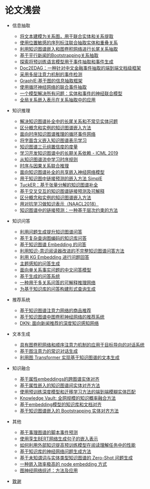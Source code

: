 # 论文浅尝

* 信息抽取
    * [将文本建模为关系图，用于联合实体和关系提取](src/posts/将文本建模为关系图，用于联合实体和关系提取/将文本建模为关系图，用于联合实体和关系提取.md)
    * [使用位置敏感的序列标注联合抽取实体和重叠关系](src/posts/使用位置敏感的序列标注联合抽取实体和重叠关系/使用位置敏感的序列标注联合抽取实体和重叠关系.md)    
    * [利用知识图谱嵌入和图卷积网络进行长尾关系抽取](src/posts/利用知识图谱嵌入和图卷积网络进行长尾关系抽取/利用知识图谱嵌入和图卷积网络进行长尾关系抽取.md)
    * [基于平行新闻的Bootstrapping关系抽取](src/posts/基于平行新闻的Bootstrapping关系抽取/基于平行新闻的Bootstrapping关系抽取.md)
    * [探索将预训练语言模型用于事件抽取和事件生成](src/posts/探索将预训练语言模型用于事件抽取和事件生成/探索将预训练语言模型用于事件抽取和事件生成.md)
    * [Doc2EDAG：一种针对中文金融事件抽取的端到端文档级框架](src/posts/Doc2EDAG：一种针对中文金融事件抽取的端到端文档级框架/Doc2EDAG：一种针对中文金融事件抽取的端到端文档级框架.md)
    * [采用多层注意力机制的事件检测](src/posts/采用多层注意力机制的事件检测/采用多层注意力机制的事件检测.md)
    * [GraphIE:基于图的信息抽取框架](src/posts/GraphIE:基于图的信息抽取框架/GraphIE:基于图的信息抽取框架.md)
    * [使用循环神经网络的联合事件抽取](src/posts/使用循环神经网络的联合事件抽取/使用循环神经网络的联合事件抽取.md)
    * [一个模型解决所有问题：实体和事件的神经联合模型](src/posts/一个模型解决所有问题：实体和事件的神经联合模型/一个模型解决所有问题：实体和事件的神经联合模型.md)
    * [全局关系嵌入表示在关系抽取中的应用](src/posts/Global-Relation-Embedding-for-Relation-Extraction/Global-Relation-Embedding-for-Relation-Extraction.md)
    
* 知识推理
    * [解决知识图谱补全中的长尾关系和不常见实体问题](src/posts/解决知识图谱补全中的长尾关系和不常见实体问题/解决知识图谱补全中的长尾关系和不常见实体问题.md)
    * [区分概念和实例的知识图谱嵌入方法](src/posts/区分概念和实例的知识图谱嵌入方法/区分概念和实例的知识图谱嵌入方法.md)
    * [面向时序知识图谱推理的循环事件网络](src/posts/面向时序知识图谱推理的循环事件网络/面向时序知识图谱推理的循环事件网络.md)
    * [将字面含义嵌入知识图谱表示学习](src/posts/将字面含义嵌入知识图谱表示学习/将字面含义嵌入知识图谱表示学习.md)
    * [知识图谱三元组置信度的度量](src/posts/知识图谱三元组置信度的度量/知识图谱三元组置信度的度量.md)
    * [学习开发知识图谱中的长期关系依赖 - ICML 2019](src/posts/学习开发知识图谱中的长期关系依赖-ICML-2019/学习开发知识图谱中的长期关系依赖-ICML-2019.md)
    * [从知识图谱流中学习时序规则](src/posts/从知识图谱流中学习时序规则/从知识图谱流中学习时序规则.md)
    * [时序与因果关系联合推理](src/posts/时序与因果关系联合推理/时序与因果关系联合推理.md)
    * [面向知识图谱补全的共享嵌入神经网络模型](src/posts/面向知识图谱补全的共享嵌入神经网络模型/面向知识图谱补全的共享嵌入神经网络模型.md)
    * [用于知识图中链接预测的嵌入方法 SimplE](src/posts/用于知识图中链接预测的嵌入方法-SimplE/用于知识图中链接预测的嵌入方法-SimplE.md)
    * [TuckER：基于张量分解的知识图谱补全](src/posts/TuckER：基于张量分解的知识图谱补全/TuckER：基于张量分解的知识图谱补全.md)
    * [基于交叉交互的知识图谱链接预测及可解释](src/posts/Interaction-Embeddings-for-Prediction-and-Explanation/Interaction-Embeddings-for-Prediction-and-Explanation.md)
    * [区分概念和实例的知识图谱嵌入方法](src/posts/区分概念和实例的知识图谱嵌入方法/区分概念和实例的知识图谱嵌入方法.md)
    * [用对抗学习做知识表示（NAACL2018）](src/posts/用对抗学习做知识表示（NAACL2018）/用对抗学习做知识表示（NAACL2018）.md)
    * [知识图谱中的链接预测：一种基于层次约束的方法](src/posts/知识图谱中的链接预测：一种基于层次约束的方法/知识图谱中的链接预测：一种基于层次约束的方法.md)

* 知识问答
    * [利用问题生成提升知识图谱问答](src/posts/利用问题生成提升知识图谱问答/利用问题生成提升知识图谱问答.md)
    * [基于复杂查询图编码的知识库问答](src/posts/基于复杂查询图编码的知识库问答/基于复杂查询图编码的知识库问答.md)
    * [基于知识图谱 Embedding 的问答](src/posts/基于知识图谱-Embedding-的问答/基于知识图谱-Embedding-的问答.md)
    * [利用知识-意识阅读器改进的不完整知识图谱问答方法](src/posts/利用知识-意识阅读器改进的不完整知识图谱问答方法/利用知识-意识阅读器改进的不完整知识图谱问答方法.md)
    * [利用 KG Embedding 进行问题回答](src/posts/利用-KG-Embedding-进行问题回答/利用-KG-Embedding-进行问题回答.md)
    * [主题感知的问答生成](src/posts/主题感知的问答生成/主题感知的问答生成.md)
    * [面向单关系事实问题的中文问答模型](src/posts/面向单关系事实问题的中文问答模型/面向单关系事实问题的中文问答模型.md)
    * [基于生成的问答系统](src/posts/Generative-QA-Learning-to-Answer-the-Whole-Question/Generative-QA:-Learning-to-Answer-the-Whole-Question.md)
    * [一种用于多关系问答的可解释推理网络](src/posts/一种用于多关系问答的可解释推理网络/一种用于多关系问答的可解释推理网络.md)
    * [为基于知识库的问答构建形式查询生成](src/posts/为基于知识库的问答构建形式查询生成/为基于知识库的问答构建形式查询生成.md)
    
* 推荐系统
    * [基于知识图谱注意力网络的商品推荐](src/posts/基于知识图谱注意力网络的商品推荐/基于知识图谱注意力网络的商品推荐.md)
    * [基于知识图谱中图卷积神经网络的推荐系统](src/posts/基于知识图谱中图卷积神经网络的推荐系统/基于知识图谱中图卷积神经网络的推荐系统.md)
    * [DKN: 面向新闻推荐的深度知识感知网络](src/posts/DKN-面向新闻推荐的深度知识感知网络/DKN:-面向新闻推荐的深度知识感知网络.md)

* 文本生成
    * [具有图卷积网络和顺序注意力机制的应用于目标导向的对话系统](src/posts/具有图卷积网络和顺序注意力机制的应用于目标导向的对话系统/具有图卷积网络和顺序注意力机制的应用于目标导向的对话系统.md)
    * [基于图注意力的常识对话生成](src/posts/基于图注意力的常识对话生成/基于图注意力的常识对话生成.md)
    * [利用图 Transformer 实现基于知识图谱的文本生成](src/posts/利用图-Transformer-实现基于知识图谱的文本生成/利用图-Transformer-实现基于知识图谱的文本生成.md)
    
* 知识融合
    * [基于属性embeddings的跨图谱实体对齐](src/posts/基于属性embeddings的跨图谱实体对齐/基于属性embeddings的跨图谱实体对齐.md)
    * [基于属性嵌入的知识图谱间实体对齐方法](src/posts/基于属性嵌入的知识图谱间实体对齐方法/基于属性嵌入的知识图谱间实体对齐方法.md)
    * [使用预训练深度模型和迁移学习方法的端到端模糊实体匹配](src/posts/使用预训练深度模型和迁移学习方法的端到端模糊实体匹配/使用预训练深度模型和迁移学习方法的端到端模糊实体匹配.md)
    * [Knowledge Vault: 全网规模的知识概率融合方法](src/posts/Knowledge*Vault*全网规模的知识概率融合方法/Knowledge*Vault:*全网规模的知识概率融合方法.md)
    * [基于embedding模型的知识库和文档对齐](src/posts/Aligning-Knowledge-Base-and-Document-Embedding-Models/Aligning-Knowledge-Base-and-Document-Embedding-Models.md)
    * [基于知识图谱嵌入的 Bootstrapping 实体对齐方法](src/posts/基于知识图谱嵌入的-Bootstrapping-实体对齐方法/基于知识图谱嵌入的-Bootstrapping-实体对齐方法.md)

* 其他   
    * [基于事理图谱的脚本事件预测](src/posts/基于事理图谱的脚本事件预测/基于事理图谱的脚本事件预测.md)
    * [使用孪生BERT网络生成句子的嵌入表示](src/posts/使用孪生BERT网络生成句子的嵌入表示/使用孪生BERT网络生成句子的嵌入表示.md)
    * [如何利用外部知识提高预训练模型在阅读理解任务中的性能](src/posts/如何利用外部知识提高预训练模型在阅读理解任务中的性能/如何利用外部知识提高预训练模型在阅读理解任务中的性能.md)
    * [基于知识库的神经网络问题生成方法](src/posts/基于知识库的神经网络问题生成方法/基于知识库的神经网络问题生成方法.md)
    * [基于未知谓词与实体类型知识图谱的 Zero-Shot 问题生成](src/posts/基于未知谓词与实体类型知识图谱的-Zero-Shot-问题生成/基于未知谓词与实体类型知识图谱的-Zero-Shot-问题生成.md) 
    * [一种嵌入效率极高的 node embedding 方式](src/posts/一种嵌入效率极高的-node-embedding-方式/一种嵌入效率极高的-node-embedding-方式.md)
    * [图神经网络综述：方法及应用](src/posts/图神经网络综述：方法及应用/图神经网络综述：方法及应用.md)

* [致谢](acknowledgement.md)
